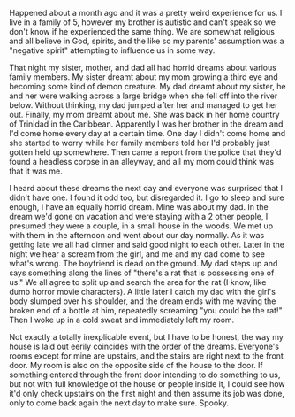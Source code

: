 Happened about a month ago and it was a pretty weird experience for us. I live in a family of 5, however my brother is autistic and can't speak so we don't know if he experienced the same thing. We are somewhat religious and all believe in God, spirits, and the like so my parents' assumption was a "negative spirit" attempting to influence us in some way. 

That night my sister, mother, and dad all had horrid dreams about various family members. My sister dreamt about my mom growing a third eye and becoming some kind of demon creature. My dad dreamt about my sister, he and her were walking across a large bridge when she fell off into the river below. Without thinking, my dad jumped after her and managed to get her out. Finally, my mom dreamt about me. She was back in her home country of Trinidad in the Caribbean. Apparently I was her brother in the dream and I'd come home every day at a certain time. One day I didn't come home and she started to worry while her family members told her I'd probably just gotten held up somewhere. Then came a report from the police that they'd found a headless corpse in an alleyway, and all my mom could think was that it was me.

I heard about these dreams the next day and everyone was surprised that I didn't have one. I found it odd too, but disregarded it.  I go to sleep and sure enough, I have an equally horrid dream. Mine was about my dad. In the dream we'd gone on vacation and were staying with a 2 other people, I presumed they were a couple, in a small house in the woods. We met up with them in the afternoon and went about our day normally. As it was getting late we all had dinner and said good night to each other. Later in the night we hear a scream from the girl, and me and my dad come to see what's wrong. The boyfriend is dead on the ground. My dad steps up and says something along the lines of "there's a rat that is possessing one of us." We all agree to split up and search the area for the rat (I know, like dumb horror movie characters). A little later I catch my dad with the girl's body slumped over his shoulder, and the dream ends with me waving the broken end of a bottle at him, repeatedly screaming "you could be the rat!" Then I woke up in a cold sweat and immediately left my room.

Not exactly a totally inexplicable event, but I have to be honest, the way my house is laid out eerily coincides with the order of the dreams. Everyone's rooms except for mine are upstairs, and the stairs are right next to the front door. My room is also on the opposite side of the house to the door. If something entered through the front door intending to do something to us, but not with full knowledge of the house or people inside it, I could see how it'd only check upstairs on the first night and then assume its job was done, only to come back again the next day to make sure. Spooky.